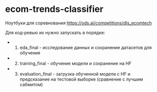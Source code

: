 # ecom-trends-classifier

Ноутбуки для соревнования https://ods.ai/competitions/dls_ecomtech

Для код-ревью их нужно запускать в порядке:

- 1. eda_final - исследование данных и сохранение датасетов для обучения
- 2. training_final - обучение модели и сохранение на HF
- 3. evaluation_final - загрузка обученной модели с HF и предсказание на тестовой выборке (сравнение с лучшим сабмитом) 